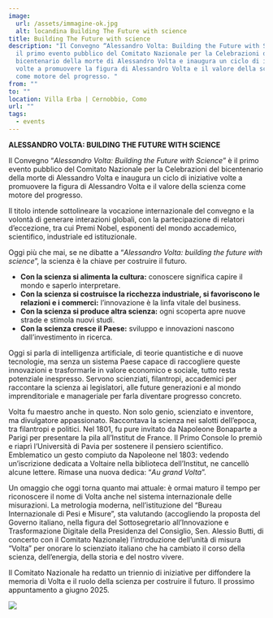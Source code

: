 ```yaml
---
image:
  url: /assets/immagine-ok.jpg
  alt: locandina Building The Future with science
title: Building The Future with science
description: "Il Convegno “Alessandro Volta: Building the Future with Science” è
  il primo evento pubblico del Comitato Nazionale per la Celebrazioni del
  bicentenario della morte di Alessandro Volta e inaugura un ciclo di iniziative
  volte a promuovere la figura di Alessandro Volta e il valore della scienza
  come motore del progresso. "
from: ""
to: ""
location: Villa Erba | Cernobbio, Como
url: ""
tags:
  - events
---
```

**ALESSANDRO VOLTA: BUILDING THE FUTURE WITH SCIENCE** 

Il Convegno “*Alessandro Volta: Building the Future with Science*” è il primo evento pubblico del Comitato Nazionale per la Celebrazioni del bicentenario della morte di Alessandro Volta e inaugura un ciclo di iniziative volte a promuovere la figura di Alessandro Volta e il valore della scienza come motore del progresso. 

Il titolo intende sottolineare la vocazione internazionale del convegno e la volontà di generare interazioni globali, con la partecipazione di relatori d’eccezione, tra cui Premi Nobel, esponenti del mondo accademico, scientifico, industriale ed istituzionale. 

Oggi più che mai, se ne dibatte a “*Alessandro Volta: building the future with science*”, la scienza è la chiave per costruire il futuro.  

* **Con la scienza si alimenta la cultura:** conoscere significa capire il mondo e saperlo interpretare. 
* **Con la scienza si costruisce la ricchezza industriale, si favoriscono le relazioni e i commerci:** l’innovazione è la linfa vitale del business. 
* **Con la scienza si produce altra scienza:** ogni scoperta apre nuove strade e stimola nuovi studi. 
* **Con la scienza cresce il Paese:** sviluppo e innovazioni nascono dall’investimento in ricerca. 

Oggi si parla di intelligenza artificiale, di teorie quantistiche e di nuove tecnologie, ma senza un sistema Paese capace di raccogliere queste innovazioni e trasformarle in valore economico e sociale, tutto resta potenziale inespresso. Servono scienziati, filantropi, accademici per raccontare la scienza ai legislatori, alle future generazioni e al mondo imprenditoriale e manageriale per farla diventare progresso concreto. 

Volta fu maestro anche in questo. Non solo genio, scienziato e inventore, ma divulgatore appassionato. Raccontava la scienza nei salotti dell’epoca, tra filantropi e politici. Nel 1801, fu pure invitato da Napoleone Bonaparte a Parigi per presentare la pila all’Institut de France. Il Primo Console lo premiò e riaprì l’Università di Pavia per sostenere il pensiero scientifico. Emblematico un gesto compiuto da Napoleone nel 1803: vedendo un’iscrizione dedicata a Voltaire nella biblioteca dell’Institut, ne cancellò alcune lettere. Rimase una nuova dedica: “*Au grand Volta*”. 

Un omaggio che oggi torna quanto mai attuale: è ormai maturo il tempo per riconoscere il nome di Volta anche nel sistema internazionale delle misurazioni. La metrologia moderna, nell’istituzione del “Bureau Internazionale di Pesi e Misure”, sta valutando (accogliendo la proposta del Governo italiano, nella figura del Sottosegretario all’Innovazione e Trasformazione Digitale della Presidenza del Consiglio, Sen. Alessio Butti, di concerto con il Comitato Nazionale) l’introduzione dell’unità di misura “Volta” per onorare lo scienziato italiano che ha cambiato il corso della scienza, dell’energia, della storia e del nostro vivere.  

Il Comitato Nazionale ha redatto un triennio di iniziative per diffondere la memoria di Volta e il ruolo della scienza per costruire il futuro. Il prossimo appuntamento a giugno 2025.

![](/assets/and_3764.jpg)

